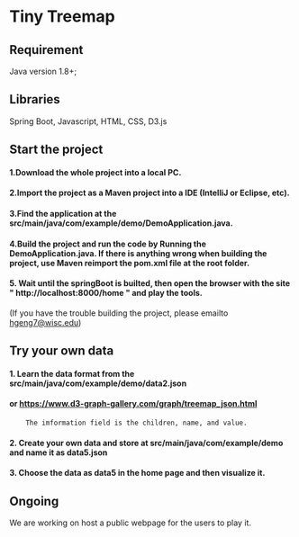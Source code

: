 # Tiny Treemap

## Requirement

Java version 1.8+;

## Libraries

Spring Boot, Javascript, HTML, CSS, D3.js


## Start the project

#### 1.Download the whole project into a local PC. 
#### 2.Import the project as a Maven project into a IDE (IntelliJ or Eclipse, etc).
#### 3.Find the application at the src/main/java/com/example/demo/DemoApplication.java.
#### 4.Build the project and run the code by Running the  DemoApplication.java. If there is anything wrong when building the project, use Maven reimport the pom.xml file at the root folder.  
#### 5. Wait until the springBoot is builted, then open the browser with the site " http://localhost:8000/home " and play the tools.

(If you have the trouble building the project, please emailto hgeng7@wisc.edu)

## Try your own data

#### 1. Learn the data format from the src/main/java/com/example/demo/data2.json 
####        or https://www.d3-graph-gallery.com/graph/treemap_json.html
        The imformation field is the children, name, and value.
#### 2. Create your own data and store at src/main/java/com/example/demo and name it as data5.json
#### 3. Choose the data as data5 in the home page and then visualize it.

## Ongoing 
We are working on host a public webpage for the users to play it.
